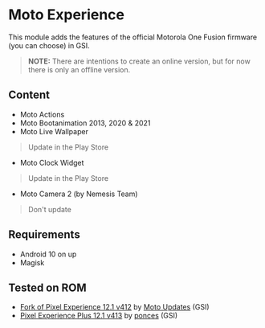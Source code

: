 # Moto Experience

This module adds the features of the official Motorola One Fusion firmware (you can choose) in GSI.

> **NOTE:** There are intentions to create an online version, but for now there is only an offline version.

## Content
- Moto Actions
- Moto Bootanimation 2013, 2020 & 2021
- Moto Live Wallpaper
> Update in the Play Store
- Moto Clock Widget
> Update in the Play Store
- Moto Camera 2 (by Nemesis Team)
> Don't update

## Requirements
- Android 10 on up
- Magisk

## Tested on ROM
- [Fork of Pixel Experience 12.1 v412](https://t.me/MotoUpdatesbr/17) by [Moto Updates](https://t.me/MotoUpdatesbr) (GSI)
- [Pixel Experience Plus 12.1 v413](https://github.com/ponces/treble_build_pe/releases/tag/v413-plus) by [ponces](https://github.com/ponces) (GSI)